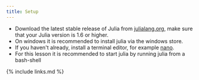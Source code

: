 ```yaml
---
title: Setup
---
```


- Download the latest stable release of Julia from [julialang.org](https://julialang.org/downloads/), make sure that your Julia version is 1.6 or higher.
- On windows it is recommended to install julia via the windows store.
- If you haven't already, install a terminal editor, for example [nano](https://www.nano-editor.org/download.php).
- For this lesson it is recommended to start julia by running julia from a bash-shell

{% include links.md %}
